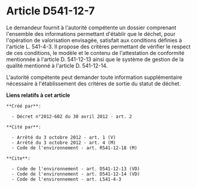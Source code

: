 # Article D541-12-7

Le demandeur fournit à l'autorité compétente un dossier comprenant l'ensemble des informations permettant d'établir que le
déchet, pour l'opération de valorisation envisagée, satisfait aux conditions définies à l'article L. 541-4-3. Il propose des
critères permettant de vérifier le respect de ces conditions, le modèle et le contenu de l'attestation de conformité
mentionnée à l'article D. 541-12-13 ainsi que le système de gestion de la qualité mentionné à l'article D. 541-12-14. 

L'autorité compétente peut demander toute information supplémentaire nécessaire à l'établissement des critères de sortie du
statut de déchet.

**Liens relatifs à cet article**

	**Créé par**:

	  - Décret n°2012-602 du 30 avril 2012 - art. 2

	**Cité par**:

	  - Arrêté du 3 octobre 2012 - art. 1 (V)
	  - Arrêté du 3 octobre 2012 - art. 4 (M)
	  - Code de l'environnement - art. R541-12-18 (M)

	**Cite**:

	  - Code de l'environnement - art. D541-12-13 (VD)
	  - Code de l'environnement - art. D541-12-14 (VD)
	  - Code de l'environnement - art. L541-4-3
